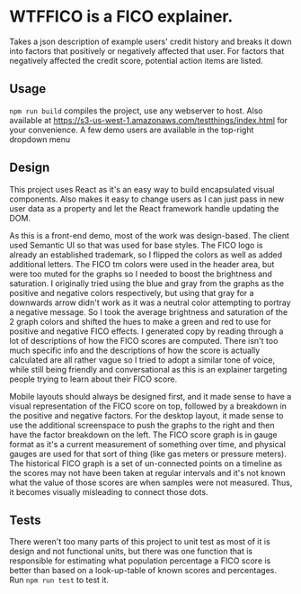 WTFFICO is a FICO explainer.
===

Takes a json description of example users' credit history and breaks it down into factors that positively or negatively affected that user. For factors that negatively affected the credit score, potential action items are listed.

Usage
---

`npm run build` compiles the project, use any webserver to host. Also available at https://s3-us-west-1.amazonaws.com/testthings/index.html for your convenience.
A few demo users are available in the top-right dropdown menu

Design
---

This project uses React as it's an easy way to build encapsulated visual components. Also makes it easy to change users as I can just pass in new user data as a property and let the React framework handle updating the DOM.

As this is a front-end demo, most of the work was design-based. The client used Semantic UI so that was used for base styles. The FICO logo is already an established trademark, so I flipped the colors as well as added additional letters.
The FICO tm colors were used in the header area, but were too muted for the graphs so I needed to boost the brightness and saturation. I originally tried using the blue and gray from the graphs as the positive and negative colors respectively, but using that gray for a downwards arrow didn't work as it was a neutral color attempting to portray a negative message. So I took the average brightness and saturation of the 2 graph colors and shifted the hues to make a green and red to use for positive and negative FICO effects.
I generated copy by reading through a lot of descriptions of how the FICO scores are computed. There isn't too much specific info and the descriptions of how the score is actually calculated are all rather vague so I tried to adopt a similar tone of voice, while still being friendly and conversational as this is an explainer targeting people trying to learn about their FICO score. 

Mobile layouts should always be designed first, and it made sense to have a visual representation of the FICO score on top, followed by a breakdown in the positive and negative factors. For the desktop layout, it made sense to use the additional screenspace to push the graphs to the right and then have the factor breakdown on the left. 
The FICO score graph is in gauge format as it's a current measurement of something over time, and physical gauges are used for that sort of thing (like gas meters or pressure meters). The historical FICO graph is a set of un-connected points on a timeline as the scores may not have been taken at regular intervals and it's not known what the value of those scores are when samples were not measured. Thus, it becomes visually misleading to connect those dots.

Tests
---

There weren't too many parts of this project to unit test as most of it is design and not functional units, but there was one function that is responsible for estimating what population percentage a FICO score is better than based on a look-up-table of known scores and percentages. Run `npm run test` to test it.
